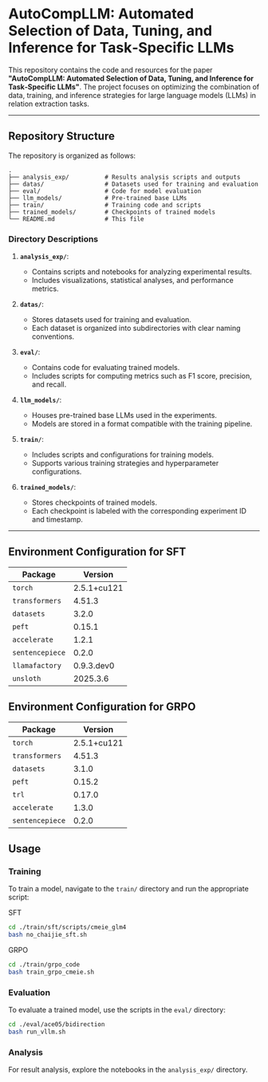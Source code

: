 # AutoCompLLM: Automated Selection of Data, Tuning, and Inference for Task‑Specific LLMs

This repository contains the code and resources for the paper **"AutoCompLLM: Automated Selection of Data, Tuning, and Inference for Task‑Specific LLMs"**. The project focuses on optimizing the combination of data, training, and inference strategies for large language models (LLMs) in relation extraction tasks.

---

## Repository Structure

The repository is organized as follows:

```plaintext
.
├── analysis_exp/          # Results analysis scripts and outputs
├── datas/                 # Datasets used for training and evaluation
├── eval/                  # Code for model evaluation
├── llm_models/            # Pre-trained base LLMs
├── train/                 # Training code and scripts
├── trained_models/        # Checkpoints of trained models
└── README.md              # This file
```

### Directory Descriptions

1. **`analysis_exp/`**:
   - Contains scripts and notebooks for analyzing experimental results.
   - Includes visualizations, statistical analyses, and performance metrics.

2. **`datas/`**:
   - Stores datasets used for training and evaluation.
   - Each dataset is organized into subdirectories with clear naming conventions.

3. **`eval/`**:
   - Contains code for evaluating trained models.
   - Includes scripts for computing metrics such as F1 score, precision, and recall.

4. **`llm_models/`**:
   - Houses pre-trained base LLMs used in the experiments.
   - Models are stored in a format compatible with the training pipeline.

5. **`train/`**:
   - Includes scripts and configurations for training models.
   - Supports various training strategies and hyperparameter configurations.

6. **`trained_models/`**:
   - Stores checkpoints of trained models.
   - Each checkpoint is labeled with the corresponding experiment ID and timestamp.

---

## Environment Configuration for SFT

| Package            | Version   |
|--------------------|-----------|
| `torch`            | 2.5.1+cu121 |
| `transformers`     | 4.51.3    |
| `datasets`         | 3.2.0    |
| `peft`             | 0.15.1     |
| `accelerate`       | 1.2.1    |
| `sentencepiece`    | 0.2.0    |
| `llamafactory`     | 0.9.3.dev0  |
| `unsloth`          | 2025.3.6  |

## Environment Configuration for GRPO

| Package            | Version   |
|--------------------|-----------|
| `torch`            | 2.5.1+cu121 |
| `transformers`     | 4.51.3    |
| `datasets`         | 3.1.0    |
| `peft`             | 0.15.2     |
| `trl`              | 0.17.0     |
| `accelerate`       | 1.3.0    |
| `sentencepiece`    | 0.2.0    |


## Usage

### Training

To train a model, navigate to the `train/` directory and run the appropriate script:

SFT

```bash
cd ./train/sft/scripts/cmeie_glm4
bash no_chaijie_sft.sh
```

GRPO

```bash
cd ./train/grpo_code
bash train_grpo_cmeie.sh
```

### Evaluation

To evaluate a trained model, use the scripts in the `eval/` directory:

```bash
cd ./eval/ace05/bidirection
bash run_vllm.sh
```

### Analysis

For result analysis, explore the notebooks in the `analysis_exp/` directory.
